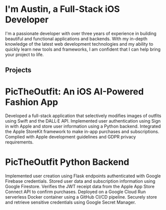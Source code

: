# I'm Austin, a Full-Stack iOS Developer

I'm a passionate developer with over three years of experience in building beautiful and functional applications and backends. With my in-depth knowledge of the latest web development technologies and my ability to quickly learn new tools and frameworks, I am confident that I can help bring your project to life.

## Projects

# PicTheOutfit: An iOS AI-Powered Fashion App
Developed a full-stack application that selectively modifies images of outfits using Swift and the DALL·E API.
Implemented user authentication using Sign in with Apple and store user information using a Python backend.
Integrated the Apple StoreKit framework to make in-app purchases and subscriptions.
Complied with Apple development guidelines and GDPR privacy requirements.

# PicTheOutfit Python Backend
Implemented user creation using Flask endpoints authenticated with Google Firebase credentials.
Stored user data and subscription information using Google Firestore.
Verifies the JWT receipt data from the Apple App Store Connect API to confirm purchases.
Deployed on a Google Cloud Run serverless Docker container using a GitHub CI/CD pipeline.
Securely store and retrieve sensitive credentials using Google Secret Manager.




